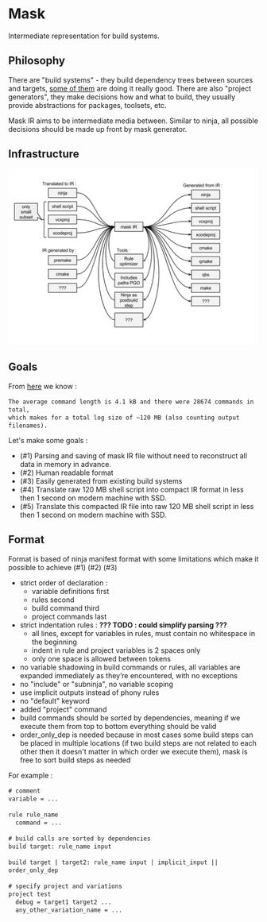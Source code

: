 # Mask

Intermediate representation for build systems.

## Philosophy

There are "build systems" - they build dependency trees between sources and targets,
[some of them](https://martine.github.io/ninja/) are doing it really good.
There are also "project generators", they make decisions how and what to build,
they usually provide abstractions for packages, toolsets, etc.

Mask IR aims to be intermediate media between. Similar to ninja, all possible decisions should be made up front by mask generator.

## Infrastructure

![](mask_ir.png)

## Goals

From [here](https://github.com/martine/ninja/blob/master/src/build_log_perftest.cc#L42-L61) we know :

	The average command length is 4.1 kB and there were 28674 commands in total,
	which makes for a total log size of ~120 MB (also counting output filenames).

Let's make some goals :

* (#1) Parsing and saving of mask IR file without need to reconstruct all data in memory in advance.
* (#2) Human readable format
* (#3) Easily generated from existing build systems
* (#4) Translate raw 120 MB shell script into compact IR format in less then 1 second on modern machine with SSD.
* (#5) Translate this compacted IR file into raw 120 MB shell script in less then 1 second on modern machine with SSD.


## Format

Format is based of ninja manifest format with some limitations which make it possible to achieve (#1) (#2) (#3)

* strict order of declaration :
	* variable definitions first
	* rules second
	* build command third
	* project commands last
* strict indentation rules : **??? TODO : could simplify parsing ???**
	* all lines, except for variables in rules, must contain no whitespace in the beginning
	* indent in rule and project variables is 2 spaces only
	* only one space is allowed between tokens
* no variable shadowing in build commands or rules, all variables are expanded immediately as they’re encountered, with no exceptions
* no "include" or "subninja", no variable scoping
* use implicit outputs instead of phony rules
* no "default" keyword
* added "project" command
* build commands should be sorted by dependencies, meaning if we execute them from top to bottom everything should be valid
* order\_only\_dep is needed because in most cases some build steps can be placed in multiple locations (if two build steps are not related to each other then it doesn't matter in which order we execute them), mask is free to sort build steps as needed 

For example :

	# comment
	variable = ...

	rule rule_name
	  command = ...

	# build calls are sorted by dependencies
	build target: rule_name input

	build target | target2: rule_name input | implicit_input || order_only_dep

	# specify project and variations
	project test
	  debug = target1 target2 ...
	  any_other_variation_name = ...
